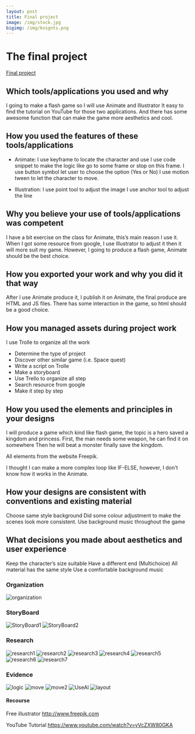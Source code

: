 ```yaml
---
layout: post
title: Final project
image: /img/stock.jpg
bigimg: /img/knignts.png
---
```

# The final project

[Final project](https://jiqi963.github.io/final/game/Hero.html)

##	Which tools/applications you used and why

I going to make a flash game so I will use Animate and Illustrator
It easy to find the tutorial on YouTube for those two applications. And there has some awesome function that can make the game more aesthetics and cool.

## How you used the features of these tools/applications

- Animate:
I use keyframe to locate the character and use 
I use code snippet to make the logic like go to some frame or stop on this frame.
I use button symbol let user to choose the option (Yes or No)
I use motion tween to let the character to move.

- Illustration:
I use point tool to adjust the image
I use anchor tool to adjust the line
 
## Why you believe your use of tools/applications was competent

I have a bit exercise on the class for Animate, this’s main reason I use it.
When I got some resource from google, I use Illustrator to adjust it then it will more suit my game.
However, I going to produce a flash game, Animate should be the best choice.

## How you exported your work and why you did it that way

After I use Animate produce it, I publish it on Animate, the final produce are HTML and JS files.
There has some interaction in the game, so html should be a good choice.
 
## How you managed assets during project work

I use Trolle to organize all the work

- Determine the type of project
- Discover other similar game (i.e. Space quest)
- Write a script on Trolle
- Make a storyboard
- Use Trello to organize all step
- Search resource from google
- Make it step by step

## How you used the elements and principles in your designs

I will produce a game which kind like flash game, the topic is a hero saved a kingdom and princess.
First, the man needs some weapon, he can find it on somewhere
Then he will beat a monster finally save the kingdom.

All elements from the website Freepik.

I thought I can make a more complex loop like IF-ELSE, however, I don't know how it works in the Animate.
 
## How your designs are consistent with conventions and existing material

Choose same style background
Did some colour adjustment to make the scenes look more consistent.
Use background music throughout the game


## What decisions you made about aesthetics and user experience

Keep the character’s size suitable
Have a different end (Multichoice)
All material has the same style
Use a comfortable background music
 
### Organization

![organization](https://github.com/jiqi963/Multimedia/blob/master/img/organization.png?raw=true)


### StoryBoard

![StoryBoard1](https://github.com/jiqi963/Multimedia/blob/master/img/Storyboard1.png?raw=true)
![StoryBoard2](https://github.com/jiqi963/Multimedia/blob/master/img/Storyboard2.png?raw=true)


### Research

![research1](https://github.com/jiqi963/Multimedia/blob/master/img/research1.png?raw=true)
![research2](https://github.com/jiqi963/Multimedia/blob/master/img/research2.png?raw=true)
![research3](https://github.com/jiqi963/Multimedia/blob/master/img/research3.png?raw=true)
![research4](https://github.com/jiqi963/Multimedia/blob/master/img/research4.png?raw=true)
![research5](https://github.com/jiqi963/Multimedia/blob/master/img/research5.png?raw=true)
![research6](https://github.com/jiqi963/Multimedia/blob/master/img/research6.png?raw=true)
![research7](https://github.com/jiqi963/Multimedia/blob/master/img/research7.png?raw=true)


### Evidence

![logic](https://github.com/jiqi963/Multimedia/blob/master/img/logic.png?raw=true)
![move](https://github.com/jiqi963/Multimedia/blob/master/img/move.png?raw=true)
![move2](https://github.com/jiqi963/Multimedia/blob/master/img/move2.png?raw=true)
![UseAI](https://github.com/jiqi963/Multimedia/blob/master/img/UseAI.png?raw=true)
![layout](https://github.com/jiqi963/Multimedia/blob/master/img/Layouts.png?raw=true)

#### Recourse
Free illustrator 
http://www.freepik.com

YouTube Tutorial
https://www.youtube.com/watch?v=yVcZXW80GKA

